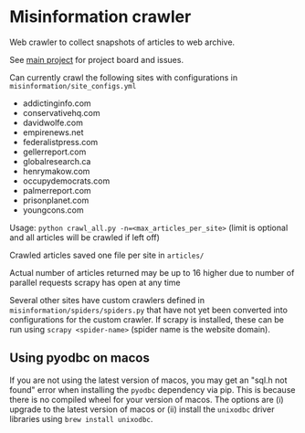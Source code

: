 # Misinformation crawler
Web crawler to collect snapshots of articles to web archive.

See [main project](https://github.com/alan-turing-institute/misinformation) for project board and issues.

Can currently crawl the following sites with configurations in `misinformation/site_configs.yml`
- addictinginfo.com
- conservativehq.com
- davidwolfe.com
- empirenews.net
- federalistpress.com
- gellerreport.com
- globalresearch.ca
- henrymakow.com
- occupydemocrats.com
- palmerreport.com
- prisonplanet.com
- youngcons.com

Usage: `python crawl_all.py -n=<max_articles_per_site>` (limit is optional and all articles will be crawled if left off)

Crawled articles saved one file per site in `articles/`

Actual number of articles returned may be up to 16 higher due to number of parallel requests scrapy has open at any time

Several other sites have custom crawlers defined in `misinformation/spiders/spiders.py` that have not yet been
converted into configurations for the custom crawler. If scrapy is installed, these can be run using
`scrapy <spider-name>` (spider name is the website domain).

## Using pyodbc on macos
If you are not using the latest version of macos, you may get an "sql.h not found" error when installing the `pyodbc`
dependency via pip. This is because there is no compiled wheel for your version of macos. The options are (i) upgrade
to the latest version of macos or (ii) install the `unixodbc` driver libraries using `brew install unixodbc`.
